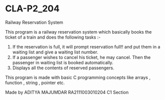 # CLA-P2_204

Railway Reservation System

This program is a railway reservation system which basically books the ticket of a train and does the following tasks :- 

1. If the reservation is full, it will prompt reservation full!! and put them in a waiting list and give a waiting list number.
2. If a passenger wishes to cancel his ticket, he may cancel. Then the passenger in waiting list is booked automatically.
3. Displays all the contents of reserved passengers.

This program is made with basic C programming concepts like arrays , function , string , pointer etc.

Made by
ADITYA MAJUMDAR
RA2111003010204
C1 Section
